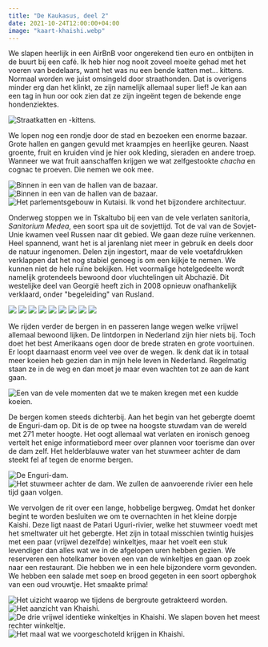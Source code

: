 ```yaml
---
title: "De Kaukasus, deel 2"
date: 2021-10-24T12:00:00+04:00
image: "kaart-khaishi.webp"
---
```


We slapen heerlijk in een AirBnB voor ongerekend tien euro en ontbijten in de buurt bij een café. Ik heb hier nog nooit zoveel moeite gehad met het voeren van bedelaars, want het was nu een bende katten met... kittens. Normaal worden we juist omsingeld door straathonden. Dat is overigens minder erg dan het klinkt, ze zijn namelijk allemaal super lief! Je kan aan een tag in hun oor ook zien dat ze zijn ingeënt tegen de bekende enge hondenziektes.

![Straatkatten en -kittens.](katten-kutaisi.webp)

We lopen nog een rondje door de stad en bezoeken een enorme bazaar. Grote hallen en gangen gevuld met kraampjes en heerlijke geuren. Naast groente, fruit en kruiden vind je hier ook kleding, sieraden en andere troep. Wanneer we wat fruit aanschaffen krijgen we wat zelfgestookte _chacha_ en cognac te proeven. Die nemen we ook mee.

![Binnen in een van de hallen van de bazaar.](bazaar-kutaisi.webp " ")
![Binnen in een van de hallen van de bazaar.](bazaar2-kutaisi.webp)
![Het parlementsgebouw in Kutaisi. Ik vond het bijzondere architectuur.](parlement-kutaisi.webp)

Onderweg stoppen we in Tskaltubo bij een van de vele verlaten sanitoria, _Sanitorium Medea_, een soort spa uit de sovjettijd. Tot de val van de Sovjet-Unie kwamen veel Russen naar dit gebied. We gaan deze ruïne verkennen. Heel spannend, want het is al jarenlang niet meer in gebruik en deels door de natuur ingenomen. Delen zijn ingestort, maar de vele voetafdrukken verklappen dat het nog stabiel genoeg is om een kijkje te nemen. We kunnen niet de hele ruïne bekijken. Het voormalige hotelgedeelte wordt namelijk grotendeels bewoond door vluchtelingen uit Abchazië. Dit westelijke deel van Georgië heeft zich in 2008 opnieuw onafhankelijk verklaard, onder "begeleiding" van Rusland.

![](medea-aanzicht.webp)
![](medea-entree.webp)
![](medea-gang.webp)
![](medea-gang-kribbe.webp)
![](medea-dakloos.webp)
![](medea-dak.webp)
![](medea-trappen.webp)
![](medea-trappenhuis.webp)
![](medea-overzicht.webp)

We rijden verder de bergen in en passeren lange wegen welke vrijwel allemaal bewoond lijken. De lintdorpen in Nederland zijn hier niets bij. Toch doet het best Amerikaans ogen door de brede straten en grote voortuinen. Er loopt daarnaast enorm veel vee over de wegen. Ik denk dat ik in totaal meer koeien heb gezien dan in mijn hele leven in Nederland. Regelmatig staan ze in de weg en dan moet je maar even wachten tot ze aan de kant gaan.

![Een van de vele momenten dat we te maken kregen met een kudde koeien.](koeien-weg.webp)

De bergen komen steeds dichterbij. Aan het begin van het gebergte doemt de Enguri-dam op. Dit is de op twee na hoogste stuwdam van de wereld met 271 meter hoogte. Het oogt allemaal wat verlaten en ironisch genoeg vertelt het enige informatiebord meer over plannen voor toerisme dan over de dam zelf. Het helderblauwe water van het stuwmeer achter de dam steekt fel af tegen de enorme bergen.

![De Enguri-dam.](stuwdam-enguri.webp)
![Het stuwmeer achter de dam. We zullen de aanvoerende rivier een hele tijd gaan volgen.](stuwmeer-enguri.webp)

We vervolgen de rit over een lange, hobbelige bergweg. Omdat het donker begint te worden besluiten we om te overnachten in het kleine dorpje Kaishi. Deze ligt naast de Patari Uguri-rivier, welke het stuwmeer voedt met het smeltwater uit het gebergte. Het zijn in totaal misschien twintig huisjes met een paar (vrijwel dezelfde) winkeltjes, maar het voelt een stuk levendiger dan alles wat we in de afgelopen uren hebben gezien. We reserveren een hotelkamer boven een van de winkeltjes en gaan op zoek naar een restaurant. Die hebben we in een hele bijzondere vorm gevonden. We hebben een salade met soep en brood gegeten in een soort opberghok van een oud vrouwtje. Het smaakte prima!

![Het uizicht waarop we tijdens de bergroute getrakteerd worden.](uitzicht-bergen.webp)
![Het aanzicht van Khaishi.](bergen-uitzicht.webp)
![De drie vrijwel identieke winkeltjes in Khaishi. We slapen boven het meest rechter winkeltje.](winkel-khaishi.webp)
![Het maal wat we voorgeschoteld krijgen in Khaishi.](eten-khaishi.webp)
